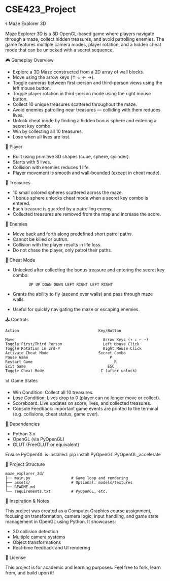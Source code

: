 # CSE423_Project

🌀 Maze Explorer 3D

Maze Explorer 3D is a 3D OpenGL-based game where players navigate through a maze, collect hidden treasures, and avoid patrolling enemies. The game features multiple camera modes, player rotation, and a hidden cheat mode that can be unlocked with a secret sequence.


🎮 Gameplay Overview

* Explore a 3D Maze constructed from a 2D array of wall blocks.
* Move using the arrow keys (↑ ↓ ← →).
* Toggle cameras between first-person and third-person views using the left mouse button.
* Toggle player rotation in third-person mode using the right mouse button.
* Collect 10 unique treasures scattered throughout the maze.
* Avoid enemies patrolling near treasures — colliding with them reduces lives.
* Unlock cheat mode by finding a hidden bonus sphere and entering a secret key combo.
* Win by collecting all 10 treasures.
* Lose when all lives are lost.


🧍 Player

* Built using primitive 3D shapes (cube, sphere, cylinder).
* Starts with 5 lives.
* Collision with enemies reduces 1 life.
* Player movement is smooth and wall-bounded (except in cheat mode).


💎 Treasures

* 10 small colored spheres scattered across the maze.
* 1 bonus sphere unlocks cheat mode when a secret key combo is entered.
* Each treasure is guarded by a patrolling enemy.
* Collected treasures are removed from the map and increase the score.


👾 Enemies

* Move back and forth along predefined short patrol paths.
* Cannot be killed or outrun.
* Collision with the player results in life loss.
* Do not chase the player, only patrol their paths.


🧪 Cheat Mode

* Unlocked after collecting the bonus treasure and entering the secret key combo:

             UP UP DOWN DOWN LEFT RIGHT LEFT RIGHT
              
* Grants the ability to fly (ascend over walls) and pass through maze walls.
* Useful for quickly navigating the maze or escaping enemies.


🕹️ Controls

    Action	                                 Key/Button

    Move	                                   Arrow Keys (↑ ↓ ← →)
    Toggle First/Third Person    	           Left Mouse Click
    Toggle Rotation in 3rd-P	               Right Mouse Click
    Activate Cheat Mode	                     Secret Combo
    Pause Game	                                  P
    Restart Game	                                R
    Exit Game                                    ESC
    Toggle Cheat Mode	                      C (after unlock)


📊 Game States

* Win Condition: Collect all 10 treasures.
* Lose Condition: Lives drop to 0 (player can no longer move or collect).
* Scoreboard: Live updates on score, lives, and collected treasures.
* Console Feedback: Important game events are printed to the terminal (e.g. collisions, cheat status, game over).


🔧 Dependencies

- Python 3.x
- OpenGL (via PyOpenGL)
- GLUT (FreeGLUT or equivalent)

Ensure PyOpenGL is installed:
pip install PyOpenGL PyOpenGL_accelerate


📁 Project Structure

    maze_explorer_3d/
    ├── main.py                  # Game loop and rendering
    ├── assets/                  # Optional: models/textures
    ├── README.md
    └── requirements.txt         # PyOpenGL, etc.


🧠 Inspiration & Notes

This project was created as a Computer Graphics course assignment, focusing on transformation, camera logic, input handling, and game state management in OpenGL using Python. It showcases:

* 3D collision detection
* Multiple camera systems
* Object transformations
* Real-time feedback and UI rendering


📜 License

This project is for academic and learning purposes. Feel free to fork, learn from, and build upon it!
